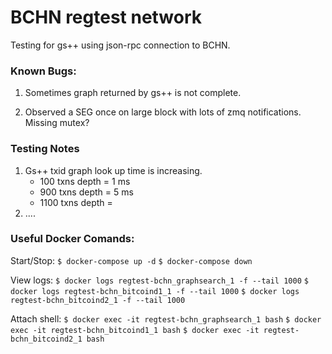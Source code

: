 # BCHN regtest network

Testing for gs++ using json-rpc connection to BCHN.

### Known Bugs:

1. Sometimes graph returned by gs++ is not complete.

2. Observed a SEG once on large block with lots of zmq notifications.  Missing mutex?


### Testing Notes

1. Gs++ txid graph look up time is increasing.
    - 100 txns depth  = 1 ms
    - 900 txns depth  = 5 ms
    - 1100 txns depth = 
2. ....

### Useful Docker Comands:

Start/Stop:
`$ docker-compose up -d`
`$ docker-compose down`

View logs: 
`$ docker logs regtest-bchn_graphsearch_1 -f --tail 1000`
`$ docker logs regtest-bchn_bitcoind1_1 -f --tail 1000`
`$ docker logs regtest-bchn_bitcoind2_1 -f --tail 1000`

Attach shell:
`$ docker exec -it regtest-bchn_graphsearch_1 bash`
`$ docker exec -it regtest-bchn_bitcoind1_1 bash`
`$ docker exec -it regtest-bchn_bitcoind2_1 bash`
